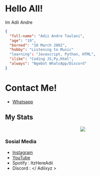 # Hello All!

Im Adii Andre

```json
{
  "full-name": "Adii Andre Taulani",
  "age": "19",
  "borned": "18 March 2002",
  "hobby": "Listening to Music"
  "learning": "Javascript, Python, HTML",
  "ilike": "Coding JS,Py,Html",
  "always": "Ngebot WhatsApp/Discord"
}
```
# Contact Me!
- [Whatsapp](https://wa.me/60199782326)

## My Stats
<p align="center"><a href="https://github.com/Adiixyz"><img src="https://github-readme-stats.vercel.app/api?username=Adiixyz&show_icons=true&theme=radical"></a></p>

### Sosial Media
- [Instagram](https://instagram.com/adiistah)
- [YouTube](https://youtube.com/adiination)
- Spotify : ItzHereAdii
- Discord : </ Adiixyz >
